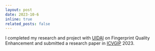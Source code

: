 ```yaml
---
layout: post
date: 2023-10-6
inline: true
related_posts: false
---
```


I completed my research and project with [UIDAI](https://www.uidai.gov.in/) on Fingerprint Quality Enhancement and submitted a research paper in [ICVGIP](https://www.iitrpr.ac.in/ICVGIP/) 2023.
